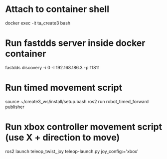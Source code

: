 # Attach to container shell
docker exec -it ta_create3 bash

# Run fastdds server inside docker container
fastdds discovery -i 0 -l 192.168.186.3 -p 11811

# Run timed movement script
source ~/create3_ws/install/setup.bash
ros2 run robot_timed_forward publisher

# Run xbox controller movement script (use X + direction to move)
ros2 launch teleop_twist_joy teleop-launch.py joy_config:='xbox'
